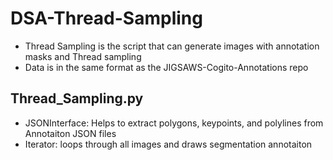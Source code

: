 # DSA-Thread-Sampling

* Thread Sampling is the script that can generate images with annotation masks and Thread sampling
* Data is in the same format as the JIGSAWS-Cogito-Annotations repo

## Thread_Sampling.py

* JSONInterface: Helps to extract polygons, keypoints, and polylines from Annotaiton JSON files
* Iterator: loops through all images and draws segmentation annotaiton
